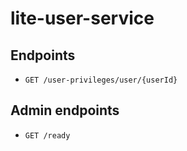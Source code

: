 # lite-user-service

## Endpoints

* `GET /user-privileges/user/{userId}`

## Admin endpoints

* `GET /ready`